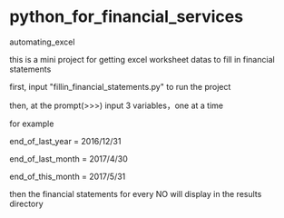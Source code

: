 # python_for_financial_services

automating_excel

this is a mini project for getting excel worksheet datas to fill in financial statements

first, input "fillin_financial_statements.py" to run the project

then, at the prompt(>>>) input 3 variables，one at a time

for example

end_of_last_year = 2016/12/31

end_of_last_month = 2017/4/30

end_of_this_month = 2017/5/31

then the financial statements for every NO will display in the results directory
